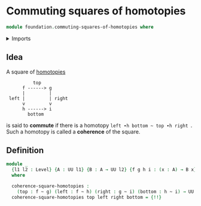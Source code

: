 # Commuting squares of homotopies

```agda
module foundation.commuting-squares-of-homotopies where
```

<details><summary>Imports</summary>

```agda
open import foundation.universe-levels

open import foundation-core.homotopies
```

</details>

## Idea

A square of [homotopies](foundation-core.homotopies.md)

```text
          top
      f ------> g
      |         |
 left |         | right
      v         v
      h ------> i
        bottom
```

is said to **commute** if there is a homotopy `left ∙h bottom ~ top ∙h right `.
Such a homotopy is called a **coherence** of the square.

## Definition

```agda
module _
  {l1 l2 : Level} {A : UU l1} {B : A → UU l2} {f g h i : (x : A) → B x}
  where

  coherence-square-homotopies :
    (top : f ~ g) (left : f ~ h) (right : g ~ i) (bottom : h ~ i) → UU (l1 ⊔ l2)
  coherence-square-homotopies top left right bottom = {!!}
```
